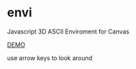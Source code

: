 envi
====

Javascript 3D ASCII Enviroment for Canvas


<a href="https://rawgithub.com/mcoppola832/envi/outside_scene/index.html">DEMO</a>

use arrow keys to look around
